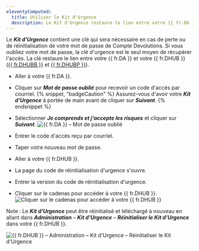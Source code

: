 ```yaml
---
eleventyComputed:
  title: Utiliser le Kit d'Urgence
  description: Le Kit d'Urgence restaure le lien entre votre {{ fr.DA }} et votre {{ fr.DHUB }}.
---
```


Le ***Kit d'Urgence*** contient une clé qui sera nécessaire en cas de perte ou de réinitialisation de votre mot de passe de Compte Devolutions. Si vous oubliez votre mot de passe, la clé d'urgence est le seul moyen de récupérer l'accès. La clé restaure le lien entre votre {{ fr.DA }} et votre {{ fr.DHUB }} ([{{ fr.DHUBB }}](/hub/getting-started/create-hub/hub-personal/) et [{{ fr.DHUBP }}](/hub/getting-started/create-hub/hub-business/)).

- Aller à votre {{ fr.DA }}.
- Cliquer sur ***Mot de passe oublié*** pour recevoir un code d'accès par courriel.
{% snippet, "badgeCaution" %}
Assurez-vous d'avoir votre ***Kit d'Urgence*** à portée de main avant de cliquer sur ***Suivant***.
{% endsnippet %}

- Sélectionner ***Je comprends et j'accepte les risques*** et cliquer sur ***Suivant***.
![{{ fr.DA }} – Mot de passe oublié](https://cdnweb.devolutions.net/docs/docs_en_kb_KB6197.png)
- Entrer le code d'accès reçu par courriel.
- Taper votre nouveau mot de passe.
- Aller à votre {{ fr.DHUB }}.
- La page du code de réinitialisation d'urgence s'ouvre.
- Entrer la version du code de réinitialisation d'urgence.
- Cliquer sur le cadenas pour accéder à votre {{ fr.DHUB }}.
![Cliquer sur le cadenas pour accéder à votre {{ fr.DHUB }}](https://cdnweb.devolutions.net/docs/docs_en_kb_KB6200.png)

Note : Le ***Kit d'Urgence*** peut être réinitialisé et téléchargé à nouveau en allant dans ***Administration*** – ***Kit d'Urgence*** – ***Réinitialiser le Kit d'Urgence*** dans votre {{ fr.DHUB }}.

![{{ fr.DHUB }} – Administration – Kit d'Urgence – Réinitialiser le Kit d'Urgence](https://cdnweb.devolutions.net/docs/HUBB6016_2024_1.png)